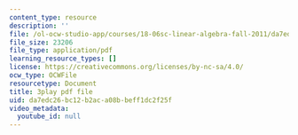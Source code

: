 ```yaml
---
content_type: resource
description: ''
file: /ol-ocw-studio-app/courses/18-06sc-linear-algebra-fall-2011/da7edc26bc12b2aca08bbeff1dc2f25f_My5w4MXWBew.pdf
file_size: 23206
file_type: application/pdf
learning_resource_types: []
license: https://creativecommons.org/licenses/by-nc-sa/4.0/
ocw_type: OCWFile
resourcetype: Document
title: 3play pdf file
uid: da7edc26-bc12-b2ac-a08b-beff1dc2f25f
video_metadata:
  youtube_id: null
---
```

